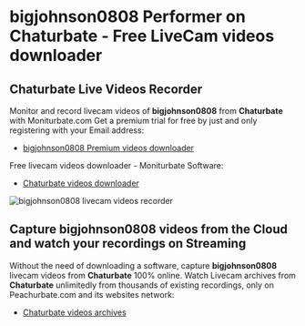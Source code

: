 # bigjohnson0808 Performer on Chaturbate - Free LiveCam videos downloader

## Chaturbate Live Videos Recorder

Monitor and record livecam videos of **bigjohnson0808** from **Chaturbate** with Moniturbate.com
Get a premium trial for free by just and only registering with your Email address:
* [bigjohnson0808 Premium videos downloader](https://moniturbate.com/request-demo-licence-key.html)

Free livecam videos downloader - Moniturbate Software:
* [Chaturbate videos downloader](https://moniturbate.com/moniturbate-download-software.html)

![bigjohnson0808 livecam videos recorder](https://peachurnet.com/templates/moniturbate-software.png)


## Capture bigjohnson0808 videos from the Cloud and watch your recordings on Streaming

Without the need of downloading a software, capture **bigjohnson0808** livecam videos from **Chaturbate** 100% online.
Watch Livecam archives from **Chaturbate** unlimitedly from thousands of existing recordings, only on Peachurbate.com and its websites network:
* [Chaturbate videos archives](https://peachurnet.com/)